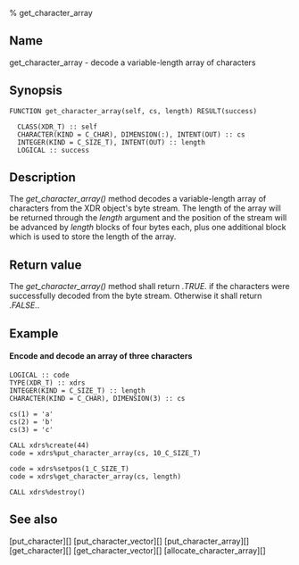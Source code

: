 % get_character_array


Name
----

get_character_array - decode a variable-length array of characters


Synopsis
--------

~~~{.synopsis}
FUNCTION get_character_array(self, cs, length) RESULT(success)

  CLASS(XDR_T) :: self
  CHARACTER(KIND = C_CHAR), DIMENSION(:), INTENT(OUT) :: cs
  INTEGER(KIND = C_SIZE_T), INTENT(OUT) :: length
  LOGICAL :: success
~~~


Description
-----------

The *get_character_array()* method decodes a variable-length array of
characters from the XDR object's byte stream.  The length of the array will be
returned through the *length* argument and the position of the stream will
be advanced by *length* blocks of four bytes each, plus one additional block
which is used to store the length of the array.


Return value
------------

The *get_character_array()* method shall return *.TRUE.* if the characters
were successfully decoded from the byte stream.  Otherwise it shall return
*.FALSE.*.


Example
-------

#### Encode and decode an array of three characters

~~~{.example}
LOGICAL :: code
TYPE(XDR_T) :: xdrs
INTEGER(KIND = C_SIZE_T) :: length
CHARACTER(KIND = C_CHAR), DIMENSION(3) :: cs

cs(1) = 'a'
cs(2) = 'b'
cs(3) = 'c'

CALL xdrs%create(44)
code = xdrs%put_character_array(cs, 10_C_SIZE_T)

code = xdrs%setpos(1_C_SIZE_T)
code = xdrs%get_character_array(cs, length)

CALL xdrs%destroy()
~~~


See also
--------

[put_character][]
[put_character_vector][]
[put_character_array][]
[get_character][]
[get_character_vector][]
[allocate_character_array][]
